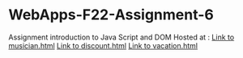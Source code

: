 # WebApps-F22-Assignment-6
Assignment introduction to Java Script and DOM
Hosted at : <a href="https://github.com/44-563-Web-Apps-F22/44563-webapps-assignment-6-chandrakanth7/blob/main/musician.html">Link to musician.html</a>
            <a href="https://github.com/44-563-Web-Apps-F22/44563-webapps-assignment-6-chandrakanth7/blob/main/discount.html">Link to discount.html</a>
            <a href="https://github.com/44-563-Web-Apps-F22/44563-webapps-assignment-6-chandrakanth7/blob/main/vacation.html">Link to vacation.html</a>